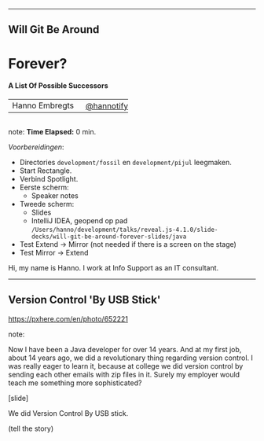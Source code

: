 <!-- .slide: data-background="img/background/jcon-title.png" data-background-color="black" data-background-opacity="1.0" data-background-size="contain"-->

---

<h2>Will Git Be Around</h2>
<h1>Forever?</h1>
<h4>A List Of Possible Successors</h4>
<table>
    <tr>
        <td style="vertical-align: middle;">Hanno Embregts</td>
        <td style="text-align: right;"><img width="20%" data-src="img/icons/twitter-white.png" class="no-background"/></td>
        <td style="vertical-align: middle; padding: 0 0 0 0"><a href="https://www.twitter.com/hannotify">@hannotify</a></td>
    </tr>
</table>
<img data-src="img/logos/jcon.png" width="15%" class="no-background"/>
<br/>

note:
**Time Elapsed:** 0 min.

*Voorbereidingen*:

* Directories `development/fossil` en `development/pijul` leegmaken.
* Start Rectangle.
* Verbind Spotlight.
* Eerste scherm:
  * Speaker notes
* Tweede scherm:
  * Slides
  * IntelliJ IDEA, geopend op pad `/Users/hanno/development/talks/reveal.js-4.1.0/slide-decks/will-git-be-around-forever-slides/java`
* Test Extend -> Mirror (not needed if there is a screen on the stage)
* Test Mirror -> Extend

Hi, my name is Hanno. 
I work at Info Support as an IT consultant.

---

<!-- .slide: data-background="img/background/usb-sticks.jpg" data-background-color="black" data-background-opacity="0.3"-->

## Version Control 'By USB Stick' <!-- .element: class="fragment" -->

<https://pxhere.com/en/photo/652221> <!-- .element: class="attribution" -->

note:

Now I have been a Java developer for over 14 years.
And at my first job, about 14 years ago, we did a revolutionary thing regarding version control.
I was really eager to learn it, because at college we did version control by sending each other emails with zip files in it.
Surely my employer would teach me something more sophisticated?

[slide]

We did Version Control By USB stick.

(tell the story)
